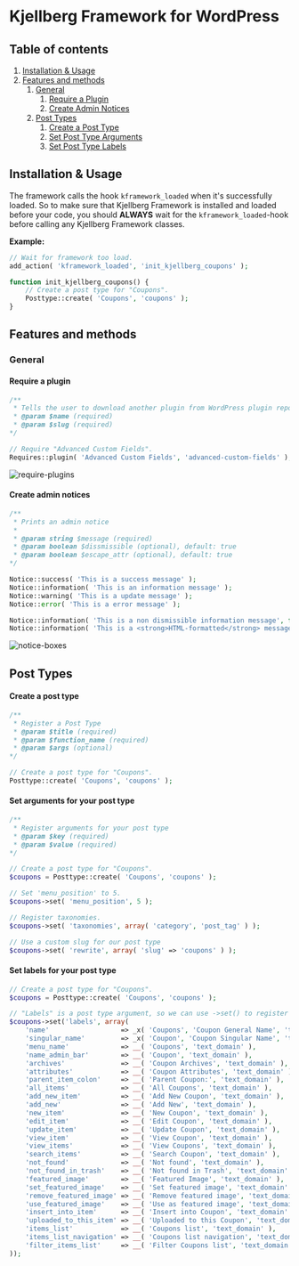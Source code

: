 # Kjellberg Framework for WordPress

## Table of contents
1. [Installation & Usage](#installation--usage)
2. [Features and methods](#features-and-methods)
	1. [General](#general)
		1. [Require a Plugin](#require-a-plugin)
		2. [Create Admin Notices](#create-admin-notices)
	2. [Post Types](#post-types)
		1. [Create a Post Type](#create-a-post-type)
		2. [Set Post Type Arguments](#set-arguments-for-your-post-type)
		3. [Set Post Type Labels](#set-labels-for-your-post-type)

## Installation & Usage
The framework calls the hook ```kframework_loaded``` when it's successfully loaded. So to make sure that Kjellberg Framework is installed and loaded before your code, you should **ALWAYS** wait for the ```kframework_loaded```-hook before calling any Kjellberg Framework classes.

**Example:**
```php
// Wait for framework too load.
add_action( 'kframework_loaded', 'init_kjellberg_coupons' );

function init_kjellberg_coupons() {
	// Create a post type for "Coupons".
	Posttype::create( 'Coupons', 'coupons' );
}
```


## Features and methods
### General

#### Require a plugin
```php
/** 
 * Tells the user to download another plugin from WordPress plugin repository.
 * @param $name (required)
 * @param $slug (required)
*/

// Require "Advanced Custom Fields".
Requires::plugin( 'Advanced Custom Fields', 'advanced-custom-fields' );
```

![require-plugins](https://cloud.githubusercontent.com/assets/2277443/21863989/ea0b9178-d83f-11e6-9274-52a387b44cc6.png)

#### Create admin notices
```php
/**
 * Prints an admin notice
 *
 * @param string $message (required)
 * @param boolean $dissmissible (optional), default: true
 * @param boolean $escape_attr (optional), default: true
*/

Notice::success( 'This is a success message' );
Notice::information( 'This is an information message' );
Notice::warning( 'This is a update message' );
Notice::error( 'This is a error message' );

Notice::information( 'This is a non dismissible information message', false );
Notice::information( 'This is a <strong>HTML-formatted</strong> message', true, false );
```

![notice-boxes](https://cloud.githubusercontent.com/assets/2277443/21863937/b5f3e7aa-d83f-11e6-8bc6-6c88462118aa.png)


## Post Types
#### Create a post type
```php
/** 
 * Register a Post Type
 * @param $title (required)
 * @param $function_name (required)
 * @param $args (optional)
*/

// Create a post type for "Coupons".
Posttype::create( 'Coupons', 'coupons' );
```
#### Set arguments for your post type
```php
/**
 * Register arguments for your post type
 * @param $key (required)
 * @param $value (required)
*/

// Create a post type for "Coupons".
$coupons = Posttype::create( 'Coupons', 'coupons' );

// Set 'menu_position' to 5.
$coupons->set( 'menu_position', 5 );

// Register taxonomies.
$coupons->set( 'taxonomies', array( 'category', 'post_tag' ) );

// Use a custom slug for our post type
$coupons->set( 'rewrite', array( 'slug' => 'coupons' ) );
```

#### Set labels for your post type
```php
// Create a post type for "Coupons".
$coupons = Posttype::create( 'Coupons', 'coupons' );

// "Labels" is a post type argument, so we can use ->set() to register labels.
$coupons->set('labels', array(
	'name'                  => _x( 'Coupons', 'Coupon General Name', 'text_domain' ),
	'singular_name'         => _x( 'Coupon', 'Coupon Singular Name', 'text_domain' ),
	'menu_name'             => __( 'Coupons', 'text_domain' ),
	'name_admin_bar'        => __( 'Coupon', 'text_domain' ),
	'archives'              => __( 'Coupon Archives', 'text_domain' ),
	'attributes'            => __( 'Coupon Attributes', 'text_domain' ),
	'parent_item_colon'     => __( 'Parent Coupon:', 'text_domain' ),
	'all_items'             => __( 'All Coupons', 'text_domain' ),
	'add_new_item'          => __( 'Add New Coupon', 'text_domain' ),
	'add_new'               => __( 'Add New', 'text_domain' ),
	'new_item'              => __( 'New Coupon', 'text_domain' ),
	'edit_item'             => __( 'Edit Coupon', 'text_domain' ),
	'update_item'           => __( 'Update Coupon', 'text_domain' ),
	'view_item'             => __( 'View Coupon', 'text_domain' ),
	'view_items'            => __( 'View Coupons', 'text_domain' ),
	'search_items'          => __( 'Search Coupon', 'text_domain' ),
	'not_found'             => __( 'Not found', 'text_domain' ),
	'not_found_in_trash'    => __( 'Not found in Trash', 'text_domain' ),
	'featured_image'        => __( 'Featured Image', 'text_domain' ),
	'set_featured_image'    => __( 'Set featured image', 'text_domain' ),
	'remove_featured_image' => __( 'Remove featured image', 'text_domain' ),
	'use_featured_image'    => __( 'Use as featured image', 'text_domain' ),
	'insert_into_item'      => __( 'Insert into Coupon', 'text_domain' ),
	'uploaded_to_this_item' => __( 'Uploaded to this Coupon', 'text_domain' ),
	'items_list'            => __( 'Coupons list', 'text_domain' ),
	'items_list_navigation' => __( 'Coupons list navigation', 'text_domain' ),
	'filter_items_list'     => __( 'Filter Coupons list', 'text_domain' ),
));
```
